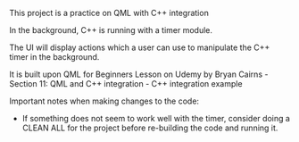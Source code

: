 This project is a practice on QML with C++ integration

In the background, C++ is running with a timer module.

The UI will display actions which a user can use to manipulate the C++ timer in the background.

It is built upon QML for Beginners Lesson on Udemy by Bryan Cairns - Section 11: QML and C++ integration - C++ integration example


Important notes when making changes to the code:
- If something does not seem to work well with the timer, consider doing a CLEAN ALL for the project before re-building the code and running it.
